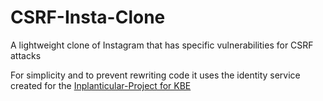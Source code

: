 # CSRF-Insta-Clone
A lightweight clone of Instagram that has specific vulnerabilities for CSRF attacks

For simplicity and to prevent rewriting code it uses the identity service created for the [Inplanticular-Project for KBE](https://github.com/Inplaticular/Identity-Service/)
